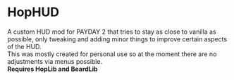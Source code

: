 # HopHUD
A custom HUD mod for PAYDAY 2 that tries to stay as close to vanilla as possible, only tweaking and adding minor things to improve certain aspects of the HUD.  
This was mostly created for personal use so at the moment there are no adjustments via menus possible.  
**Requires HopLib and BeardLib**
